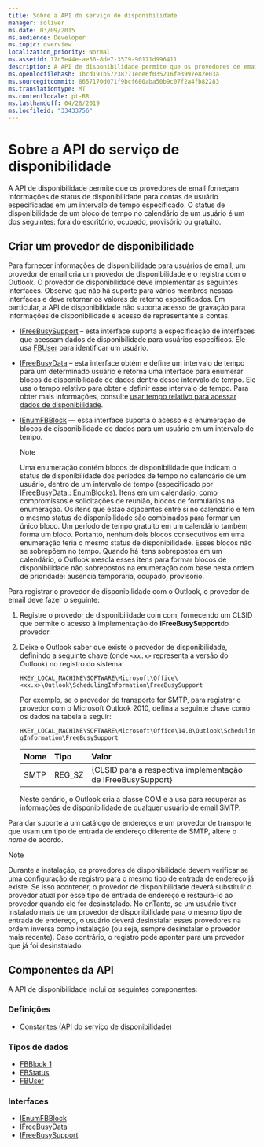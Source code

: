 ```yaml
---
title: Sobre a API do serviço de disponibilidade
manager: soliver
ms.date: 03/09/2015
ms.audience: Developer
ms.topic: overview
localization_priority: Normal
ms.assetid: 17c5e44e-ae56-8de7-3579-90171d996411
description: A API de disponibilidade permite que os provedores de email forneçam informações de status de disponibilidade para contas de usuário especificadas em um intervalo de tempo especificado.
ms.openlocfilehash: 1bcd191b57238771ede6f035216fe3997e82e03a
ms.sourcegitcommit: 8657170d071f9bcf680aba50b9c07f2a4fb82283
ms.translationtype: MT
ms.contentlocale: pt-BR
ms.lasthandoff: 04/28/2019
ms.locfileid: "33433756"
---
```

# <a name="about-the-freebusy-api"></a>Sobre a API do serviço de disponibilidade

A API de disponibilidade permite que os provedores de email forneçam informações de status de disponibilidade para contas de usuário especificadas em um intervalo de tempo especificado. O status de disponibilidade de um bloco de tempo no calendário de um usuário é um dos seguintes: fora do escritório, ocupado, provisório ou gratuito.
  
## <a name="create-a-freebusy-provider"></a>Criar um provedor de disponibilidade

Para fornecer informações de disponibilidade para usuários de email, um provedor de email cria um provedor de disponibilidade e o registra com o Outlook. O provedor de disponibilidade deve implementar as seguintes interfaces. Observe que não há suporte para vários membros nessas interfaces e deve retornar os valores de retorno especificados. Em particular, a API de disponibilidade não suporta acesso de gravação para informações de disponibilidade e acesso de representante a contas.
  
- [IFreeBusySupport](ifreebusysupport.md) – esta interface suporta a especificação de interfaces que acessam dados de disponibilidade para usuários específicos. Ele usa [FBUser](fbuser.md) para identificar um usuário. 
    
- [IFreeBusyData](ifreebusydata.md) – esta interface obtém e define um intervalo de tempo para um determinado usuário e retorna uma interface para enumerar blocos de disponibilidade de dados dentro desse intervalo de tempo. Ele usa o tempo relativo para obter e definir esse intervalo de tempo. Para obter mais informações, consulte [usar tempo relativo para acessar dados de disponibilidade](how-to-use-relative-time-to-access-free-busy-data.md).
    
- [IEnumFBBlock](ienumfbblock.md) — essa interface suporta o acesso e a enumeração de blocos de disponibilidade de dados para um usuário em um intervalo de tempo. 
    
   > [!NOTE]
   > Uma enumeração contém blocos de disponibilidade que indicam o status de disponibilidade dos períodos de tempo no calendário de um usuário, dentro de um intervalo de tempo (especificado por [IFreeBusyData:: EnumBlocks](ifreebusydata-enumblocks.md)). Itens em um calendário, como compromissos e solicitações de reunião, blocos de formulários na enumeração. Os itens que estão adjacentes entre si no calendário e têm o mesmo status de disponibilidade são combinados para formar um único bloco. Um período de tempo gratuito em um calendário também forma um bloco. Portanto, nenhum dois blocos consecutivos em uma enumeração teria o mesmo status de disponibilidade. Esses blocos não se sobrepõem no tempo. Quando há itens sobrepostos em um calendário, o Outlook mescla esses itens para formar blocos de disponibilidade não sobrepostos na enumeração com base nesta ordem de prioridade: ausência temporária, ocupado, provisório. 
  
Para registrar o provedor de disponibilidade com o Outlook, o provedor de email deve fazer o seguinte:
  
1. Registre o provedor de disponibilidade com com, fornecendo um CLSID que permite o acesso à implementação do **IFreeBusySupport**do provedor. 
    
2. Deixe o Outlook saber que existe o provedor de disponibilidade, definindo a seguinte chave (onde `<xx.x>` representa a versão do Outlook) no registro do sistema: 
    
   `HKEY_LOCAL_MACHINE\SOFTWARE\Microsoft\Office\<xx.x>\Outlook\SchedulingInformation\FreeBusySupport`
    
   Por exemplo, se o provedor de transporte for SMTP, para registrar o provedor com o Microsoft Outlook 2010, defina a seguinte chave como os dados na tabela a seguir: 
    
   `HKEY_LOCAL_MACHINE\SOFTWARE\Microsoft\Office\14.0\Outlook\SchedulingInformation\FreeBusySupport`
    
   |Nome |Tipo |Valor |
   |:-----|:-----|:-----|
   |SMTP  |REG_SZ  |{CLSID para a respectiva implementação de IFreeBusySupport}  |
   
   Neste cenário, o Outlook cria a classe COM e a usa para recuperar as informações de disponibilidade de qualquer usuário de email SMTP.
    
Para dar suporte a um catálogo de endereços e um provedor de transporte que usam um tipo de entrada de endereço diferente de SMTP, altere o *nome* de acordo. 
  
> [!NOTE]
> Durante a instalação, os provedores de disponibilidade devem verificar se uma configuração de registro para o mesmo tipo de entrada de endereço já existe. Se isso acontecer, o provedor de disponibilidade deverá substituir o provedor atual por esse tipo de entrada de endereço e restaurá-lo ao provedor quando ele for desinstalado. No enTanto, se um usuário tiver instalado mais de um provedor de disponibilidade para o mesmo tipo de entrada de endereço, o usuário deverá desinstalar esses provedores na ordem inversa como instalação (ou seja, sempre desinstalar o provedor mais recente). Caso contrário, o registro pode apontar para um provedor que já foi desinstalado. 
  
## <a name="api-components"></a>Componentes da API

A API de disponibilidade inclui os seguintes componentes:
  
### <a name="definitions"></a>Definições

- [Constantes (API do serviço de disponibilidade)](constants-free-busy-api.md)
    
### <a name="data-types"></a>Tipos de dados

- [FBBlock_1](fbblock_1.md)
- [FBStatus](fbstatus.md)
- [FBUser](fbuser.md)
    
### <a name="interfaces"></a>Interfaces

- [IEnumFBBlock](ienumfbblock.md)
- [IFreeBusyData](ifreebusydata.md)
- [IFreeBusySupport](ifreebusysupport.md)
    

